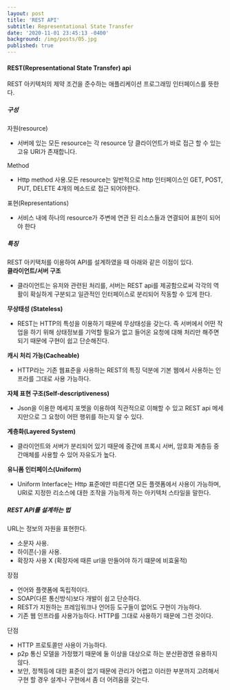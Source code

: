 ```yaml
---
layout: post
title: 'REST API'
subtitle: Representational State Transfer
date: '2020-11-01 23:45:13 -0400'
background: /img/posts/05.jpg
published: true
---
```


#### REST(Representational State Transfer) api
REST 아키텍처의 제약 조건을 준수하는 애플리케이션 프로그래밍 인터페이스를 뜻한다.

##### 구성
자원(resource)   
- 서버에 있는 모든 resource는 각 resource 당 클라이언트가 바로 접근 할 수 있는 고유 URI가 존재합니다.

Method
- Http method 사용.모든 resource는 일반적으로 http 인터페이스인 GET, POST, PUT, DELETE 4개의 메소드로 접근 되어야한다.

표현(Representations)
- 서비스 내에 하나의 resource가 주변에 연관 된 리소스들과 연결되어 표현이 되어야 한다

##### 특징
  REST 아키택처를 이용하여 API를 설계하였을 때 아래와 같은 이점이 있다.   
**클라이언트/서버 구조**      
- 클라이언트는 유저와 관련된 처리를, 서버는 REST api를 제공함으로써 각각의 역활이 확실하게 구분되고 일관적인 인터페이스로 분리되어 작동할 수 있게 한다.   

**무상태성 (Stateless)**   
- REST는 HTTP의 특성을 이용하기 때문에 무상태성을 갖는다. 즉 서버에서 어떤 작업을 하기 위해 상태정보를 기억할 필요가 없고 들어온 요청에 대해 처리만 해주면 되기 때문에 구현이 쉽고 단순해진다.

**캐시 처리 가능(Cacheable)**   
- HTTP라는 기존 웹표준을 사용하는 REST의 특징 덕분에 기본 웹에서 사용하는 인프라를 그대로 사용 가능하다.   

**자체 표현 구조(Self-descriptiveness)**   
- Json을 이용한 메세지 포멧을 이용하여 직관적으로 이해할 수 있고 REST api 메세지만으로 그 요청이 어떤 행위를 하는지 알 수 있다.   

**계층화(Layered System)**   
- 클라이언트와 서버가 분리되어 있기 때문에 중간에 프록시 서버, 암호화 계층등 중간매체를 사용할 수 있어 자유도가 높다.   

**유니폼 인터페이스(Uniform)**
- Uniform Interface는 Http 표준에만 따른다면 모든 플랫폼에서 사용이 가능하며, URI로 지정한 리소스에 대한 조작을 가능하게 하는 아키텍처 스타일을 말한다.   

##### REST API를 설계하는 법
URL는 정보의 자원을 표현한다.
  - 소문자 사용.
  - 하이픈(-)을 사용.
  - 확장자 사용 X (확장자에 때른 url을 만들어야 하기 떄문에 비효울적)

장점   
- 언어와 플랫폼에 독립적이다.
- SOAP(다른 통신방식)보다 개발이 쉽고 단순하다.
- REST가 지원하는 프레임워크나 언어등 도구들이 없어도 구현이 가능하다.
- 기존 웹 인프라를 사용가능하다. HTTP를 그대로 사용하기 때문에 그런 것이다.

단점
- HTTP 프로토콜만 사용이 가능하다.
- p2p 통신 모델을 가정했기 때문에 둘 이상을 대상으로 하는 분산환경엔 유용하지 않다.
- 보안, 정책등에 대한 표준이 없기 때문에 관리가 어렵고 이러한 부분까지 고려해서 구현 할 경우 설계나 구현에서 좀 더 어려움을 갖는다.
